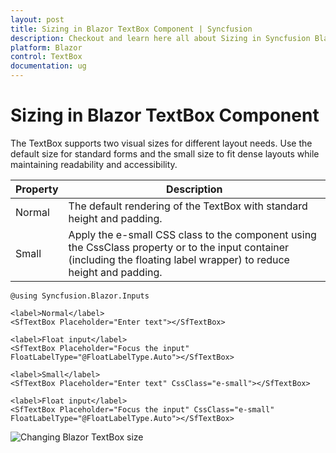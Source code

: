 ```yaml
---
layout: post
title: Sizing in Blazor TextBox Component | Syncfusion
description: Checkout and learn here all about Sizing in Syncfusion Blazor TextBox component and much more details.
platform: Blazor
control: TextBox
documentation: ug
---
```


# Sizing in Blazor TextBox Component

The TextBox supports two visual sizes for different layout needs. Use the default size for standard forms and the small size to fit dense layouts while maintaining readability and accessibility.

Property   | Description
------------ | -------------
Normal | The default rendering of the TextBox with standard height and padding.
Small | Apply the e-small CSS class to the component using the CssClass property or to the input container (including the floating label wrapper) to reduce height and padding.

```cshtml
@using Syncfusion.Blazor.Inputs

<label>Normal</label>
<SfTextBox Placeholder="Enter text"></SfTextBox>

<label>Float input</label>
<SfTextBox Placeholder="Focus the input" FloatLabelType="@FloatLabelType.Auto"></SfTextBox>

<label>Small</label>
<SfTextBox Placeholder="Enter text" CssClass="e-small"></SfTextBox>

<label>Float input</label>
<SfTextBox Placeholder="Focus the input" CssClass="e-small" FloatLabelType="@FloatLabelType.Auto"></SfTextBox>
```

![Changing Blazor TextBox size](./images/blazor-textbox-change-size.png)